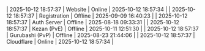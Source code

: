 | 2025-10-12 18:57:37 | Website | Online | 2025-10-12 18:57:34 |
| 2025-10-12 18:57:37 | Registration | Offline | 2025-09-09 16:40:23 |
| 2025-10-12 18:57:37 | Auth Server | Offline | 2025-08-18 09:33:31 |
| 2025-10-12 18:57:37 | Kezan (PvE) | Offline | 2025-10-11 12:51:30 |
| 2025-10-12 18:57:37 | Gurubashi (PvP) | Offline | 2025-08-23 21:44:06 |
| 2025-10-12 18:57:37 | Cloudflare | Online | 2025-10-12 18:57:34 |
